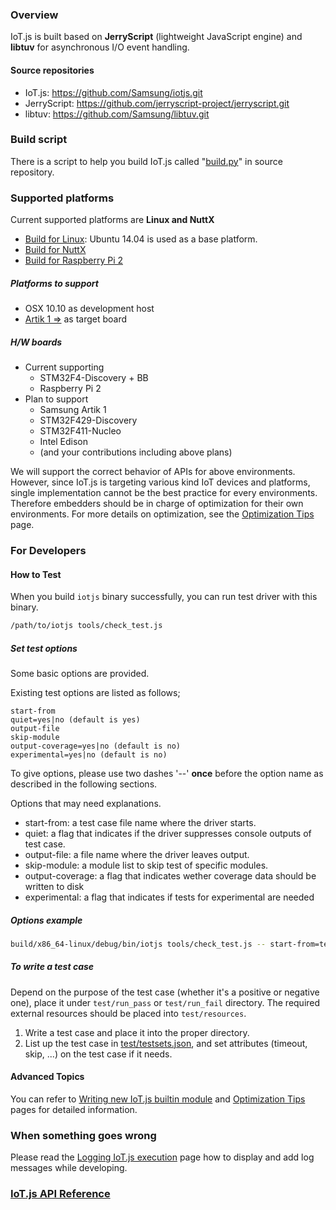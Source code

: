 ### Overview
IoT.js is built based on **JerryScript** (lightweight JavaScript engine) and **libtuv** for asynchronous I/O event handling.

#### Source repositories
* IoT.js: https://github.com/Samsung/iotjs.git
* JerryScript: https://github.com/jerryscript-project/jerryscript.git
* libtuv: https://github.com/Samsung/libtuv.git

### Build script
There is a script to help you build IoT.js called "[build.py](../../tools/build.py)" in source repository.

### Supported platforms
Current supported platforms are **Linux and NuttX**

* [Build for Linux](../build/Build-for-Linux.md): Ubuntu 14.04 is used as a base platform.
* [Build for NuttX](../build/Build-for-NuttX.md)
* [Build for Raspberry Pi 2](../build/Build-for-RPi2.md)

##### Platforms to support
* OSX 10.10 as development host
* [Artik 1 =>](https://www.artik.io/hardware/artik-1) as target board

##### H/W boards
* Current supporting
    * STM32F4-Discovery + BB
    * Raspberry Pi 2
* Plan to support
    * Samsung Artik 1
    * STM32F429-Discovery
    * STM32F411-Nucleo
    * Intel Edison
    * (and your contributions including above plans)

We will support the correct behavior of APIs for above environments. However, since IoT.js is targeting various kind IoT devices and platforms, single implementation cannot be the best practice for every environments. Therefore embedders should be in charge of optimization for their own environments. For more details on optimization, see the [Optimization Tips](../devs/Optimization-Tips.md) page.

### For Developers

#### How to Test

When you build ``iotjs`` binary successfully, you can run test driver with this binary.

```bash
/path/to/iotjs tools/check_test.js
```

##### Set test options

Some basic options are provided.

Existing test options are listed as follows;
```
start-from
quiet=yes|no (default is yes)
output-file
skip-module
output-coverage=yes|no (default is no)
experimental=yes|no (default is no)
```

To give options, please use two dashes '--' **once** before the option name as described in the following sections.

Options that may need explanations.
* start-from: a test case file name where the driver starts.
* quiet: a flag that indicates if the driver suppresses console outputs of test case.
* output-file: a file name where the driver leaves output.
* skip-module: a module list to skip test of specific modules.
* output-coverage: a flag that indicates wether coverage data should be written to disk
* experimental: a flag that indicates if tests for experimental are needed

##### Options example

```bash
build/x86_64-linux/debug/bin/iotjs tools/check_test.js -- start-from=test_console.js quiet=no
```

##### To write a test case

Depend on the purpose of the test case (whether it's a positive or negative one), place it under `test/run_pass` or `test/run_fail` directory. The required external resources should be placed into `test/resources`.

1. Write a test case and place it into the proper directory.
2. List up the test case in [test/testsets.json](../../test/testsets.json), and set attributes (timeout, skip, ...) on the test case if it needs.

#### Advanced Topics
You can refer to [Writing new IoT.js builtin module](../devs/Writing-New-Builtin-Module.md) and [Optimization Tips](../devs/Optimization-Tips.md) pages for detailed information.

### When something goes wrong
Please read the [Logging IoT.js execution](../devs/Logging-IoT.js-execution.md) page how to display and add log messages while developing.

### [IoT.js API Reference](../api/IoT.js-API-reference.md)
